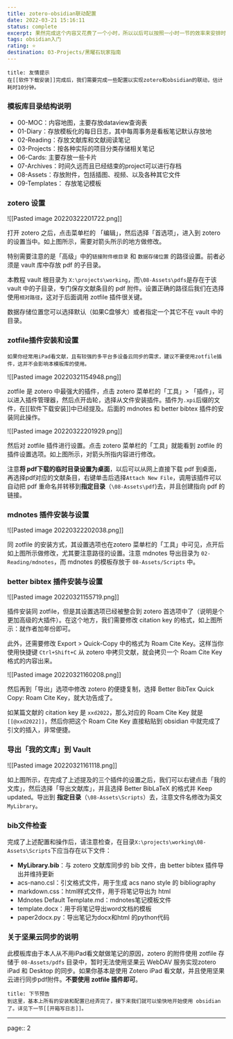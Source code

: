 ```yaml
---
title: zotero-obsidian联动配置
date: 2022-03-21 15:16:11
status: complete
excerpt: 果然完成这个内容又花费了一个小时，所以以后可以按照一小时一节的效率来安排时间。
tags: obsidian入门
rating: ⭐
destination: 03-Projects/黑曜石玩家指南
---
```


```ad-info
title: 友情提示
在[[软件下载安装]]完成后，我们需要完成一些配置以实现zotero和obsidian的联动，估计耗时10分钟。
```

### 模板库目录结构说明

- 00-MOC：内容地图，主要存放dataview查询表
- 01-Diary：存放模板化的每日日志，其中每周事务是看板笔记默认存放地
- 02-Reading：存放文献库和文献阅读笔记
- 03-Projects：按各种实际的项目分类存储相关笔记
- 06-Cards: 主要存放一些卡片
- 07-Archives：时间久远而且已经结束的project可以进行存档
- 08-Assets：存放附件，包括插图、视频、以及各种其它文件
- 09-Templates： 存放笔记模板

### zotero 设置

![[Pasted image 20220322201722.png]]

打开 zotero 之后，点击菜单栏的 「编辑」，然后选择「首选项」，进入到 zotero 的设置当中。如上图所示，需要对箭头所示的地方做修改。

特别需要注意的是「高级」中的`链接附件根目录` 和 `数据存储位置` 的路径设置。前者必须是 vault 库中存放 pdf 的子目录。

本教程 vault 根目录为 `X:\projects\working`，而`\08-Assets\pdfs`是存在于该 vault 中的子目录，专门保存文献条目的 pdf 附件。设置正确的路径后我们在选择使用`相对路径`，这对于后面调用 zotfile 插件很关键。

数据存储位置您可以选择默认（如果C盘够大）或者指定一个其它不在 vault 中的目录。

### zotfile插件安装和设置

```ad-tip
如果你经常用iPad看文献，且有较强的多平台多设备云同步的需求，建议不要使用zotfile插件，这并不会影响本模板库的使用。
```

![[Pasted image 20220321154948.png]]

zotfile 是 zotero 中最强大的插件，点击 zotero 菜单栏的「工具」> 「插件」，可以进入插件管理器，然后点开齿轮，选择从文件安装插件。插件为`.xpi`后缀的文件，在[[软件下载安装]]中已经提及。后面的 mdnotes 和 better bibtex 插件的安装同此操作。

![[Pasted image 20220322201929.png]]

然后对 zotfile 插件进行设置。点击 zotero 菜单栏的「工具」就能看到 zotfile 的插件设置选项。如上图所示，对箭头所指内容进行修改。

注意**将 pdf下载的临时目录设置为桌面**，以后可以从网上直接下载 pdf 到桌面，再选择pdf对应的文献条目，右键单击后选择`Attach New File`，调用该插件可以自动把 pdf 重命名并转移到**指定目录**（`\08-Assets\pdf`)去，并且创建指向 pdf 的链接。

### mdnotes 插件安装与设置

![[Pasted image 20220322202038.png]]

同 zotfile 的安装方式，其设置选项也在zotero 菜单栏的「工具」中可见，点开后如上图所示做修改，尤其要注意路径的设置。注意 mdnotes 导出目录为 `02-Reading/mdnotes`，而 mdnotes 的模板存放于 `08-Assets/Scripts` 中。

### better bibtex 插件安装与设置

![[Pasted image 20220321155719.png]]

插件安装同 zotfile，但是其设置选项已经被整合到 zotero 首选项中了（说明是个更加高级的大插件）。在这个地方，我们需要修改 citation key 的格式，如上图所示：就作者加年份即可。

此外，还需要修改 Export > Quick-Copy 中的格式为 Roam Cite Key。这样当你使用快捷键 `Ctrl+Shift+C` 从 zotero 中拷贝文献，就会拷贝一个 Roam Cite Key 格式的内容出来。

![[Pasted image 20220321160208.png]]

然后再到「导出」选项中修改 zotero 的便捷复制，选择 Better BibTex Quick Copy: Roam Cite Key，就大功告成了。

如某篇文献的 citation key 是 `xxd2022`，那么对应的 Roam Cite Key 就是 `[[@xxd2022]]`，然后你把这个 Roam Cite Key 直接粘贴到 obsidian 中就完成了引文的插入，非常便捷。

### 导出「我的文库」到 Vault

![[Pasted image 20220321161118.png]]

如上图所示，在完成了上述提及的三个插件的设置之后，我们可以右键点击「我的文库」，然后选择「导出文献库」，并且选择 Better BibLaTeX 的格式并 Keep updated。导出到 **指定目录**（`\08-Assets\Scripts`）去，注意文件名修改为英文`MyLibrary`。


### bib文件检查

完成了上述配置和操作后，请注意检查，在目录`X:\projects\working\08-Assets\Scripts`下应当存在以下文件：

- **MyLibrary.bib**：与 zotero 文献库同步的 bib 文件，由 better bibtex 插件导出并维持更新
- acs-nano.csl：引文格式文件，用于生成 acs nano style 的 bibliography
- markdown.css：html样式文件，用于将笔记导出为 html
- Mdnotes Default Template.md：mdnotes笔记模板文件
- template.docx：用于将笔记导出word文档的模板
- paper2docx.py：导出笔记为docx和html 的python代码


### 关于坚果云同步的说明

此模板库由于本人从不用iPad看文献做笔记的原因，zotero 的附件使用 zotfile 存储于 `08-Assets/pdfs` 目录中，暂时无法使用坚果云 WebDAV 服务实现zotero iPad 和 Desktop 的同步。如果你基本是使用 Zotero iPad 看文献，并且使用坚果云进行同步pdf附件。**不要使用 zotfile 插件即可**。

```ad-info
title: 下节预告
到这里，基本上所有的安装和配置已经弄完了，接下来我们就可以愉快地开始使用 obsidian 了。详见下一节[[开箱写日志]]。
```


---

page:: 2
